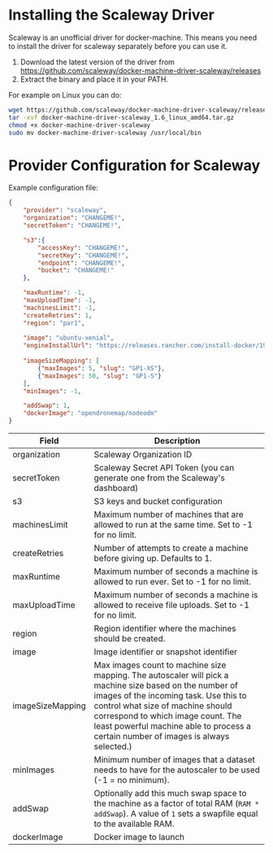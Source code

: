 # Installing the Scaleway Driver

Scaleway is an unofficial driver for docker-machine. This means you need to install the driver for scaleway separately before you can use it.

1. Download the latest version of the driver from https://github.com/scaleway/docker-machine-driver-scaleway/releases
2. Extract the binary and place it in your PATH. 

For example on Linux you can do:

```bash
wget https://github.com/scaleway/docker-machine-driver-scaleway/releases/download/v1.6/docker-machine-driver-scaleway_1.6_linux_amd64.tar.gz
tar -xvf docker-machine-driver-scaleway_1.6_linux_amd64.tar.gz
chmod +x docker-machine-driver-scaleway
sudo mv docker-machine-driver-scaleway /usr/local/bin
```

# Provider Configuration for Scaleway

Example configuration file:

```json
{
    "provider": "scaleway",
    "organization": "CHANGEME!",
    "secretToken": "CHANGEME!",

    "s3":{
        "accessKey": "CHANGEME!",
        "secretKey": "CHANGEME!",
        "endpoint": "CHANGEME!",
        "bucket": "CHANGEME!"
    },

    "maxRuntime": -1,
    "maxUploadTime": -1,
    "machinesLimit": -1,
    "createRetries": 1,
    "region": "par1",
    
    "image": "ubuntu-xenial",
    "engineInstallUrl": "https://releases.rancher.com/install-docker/19.03.9.sh",
    
    "imageSizeMapping": [
        {"maxImages": 5, "slug": "GP1-XS"},
        {"maxImages": 50, "slug": "GP1-S"}
    ],
    "minImages": -1,

    "addSwap": 1,
    "dockerImage": "opendronemap/nodeodm"
}
```

| Field                    | Description                                                                                                                                                                                                                                                                                                       |
|--------------------------|-------------------------------------------------------------------------------------------------------------------------------------------------------------------------------------------------------------------------------------------------------------------------------------------------------------------|
| organization             | Scaleway Organization ID                                                                                                                                                                                                                                                                                          |
| secretToken              | Scaleway Secret API Token (you can generate one from the Scaleway's dashboard)                                                                                                                                                                                                                                    |
| s3                       | S3 keys and bucket configuration                                                                                                                                                                                                                                                                                  |
| machinesLimit            | Maximum number of machines that are allowed to run at the same time. Set to -1 for no limit.                                                                                                                                                                                                                      |
| createRetries            | Number of attempts to create a machine before giving up. Defaults to 1.                                                                                                                                                                                                                                           |
| maxRuntime               | Maximum number of seconds a machine is allowed to run ever. Set to -1 for no limit.                                                                                                                                                                                                                               |
| maxUploadTime            | Maximum number of seconds a machine is allowed to receive file uploads. Set to -1 for no limit.                                                                                                                                                                                                                   |
| region                   | Region identifier where the machines should be created.                                                                                                                                                                                                                                                           |
| image                    | Image identifier or snapshot identifier                                                                                                                                                                                                                                                                           |
| imageSizeMapping         | Max images count to machine size mapping. The autoscaler will pick a machine size based on the number of images of the incoming task. Use this to control what size of machine should correspond to which image count. The least powerful machine able to process a certain number of images is always selected.) |
| minImages                | Minimum number of images that a dataset needs to have for the autoscaler to be used (-1 = no minimum).                                                                                                                                                                                                              |
| addSwap                  | Optionally add this much swap space to the machine as a factor of total RAM (`RAM * addSwap`). A value of `1` sets a swapfile equal to the available RAM.                                                                                                                                                         |
| dockerImage              | Docker image to launch                                                                                                                                                                                                                                                                                            |

